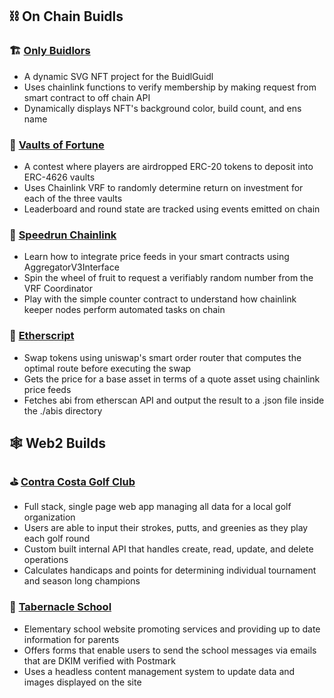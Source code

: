 ## ⛓️ On Chain Buidls

### 🏗️ [Only Buidlors](https://only-buidlors.vercel.app/)
- A dynamic SVG NFT project for the BuidlGuidl
- Uses chainlink functions to verify membership by making request from smart contract to off chain API
- Dynamically displays NFT's background color, build count, and ens name 

### 🏦 [Vaults of Fortune](https://vaults-of-fortune.vercel.app/)
- A contest where players are airdropped ERC-20 tokens to deposit into ERC-4626 vaults
- Uses Chainlink VRF to randomly determine return on investment for each of the three vaults
- Leaderboard and round state are tracked using events emitted on chain

### 🏃 [Speedrun Chainlink](https://speedrun-chainlink.vercel.app/)
- Learn how to integrate price feeds in your smart contracts using AggregatorV3Interface
- Spin the wheel of fruit to request a verifiably random number from the VRF Coordinator
- Play with the simple counter contract to understand how chainlink keeper nodes perform automated tasks on chain

### 📜 [Etherscript](https://github.com/MattPereira/etherscript)
- Swap tokens using uniswap's smart order router that computes the optimal route before executing the swap
- Gets the price for a base asset in terms of a quote asset using chainlink price feeds
- Fetches abi from etherscan API and output the result to a .json file inside the ./abis directory


## 🕸️ Web2 Builds
### ⛳ [Contra Costa Golf Club](https://ccgc.vercel.app)
- Full stack, single page web app managing all data for a local golf organization
- Users are able to input their strokes, putts, and greenies as they play each golf round
- Custom built internal API that handles create, read, update, and delete operations 
- Calculates handicaps and points for determining individual tournament and season long champions

### 🏫 [Tabernacle School](https://www.tabernacle.school)
- Elementary school website promoting services and providing up to date information for parents
- Offers forms that enable users to send the school messages via emails that are DKIM verified with Postmark
- Uses a headless content management system to update data and images displayed on the site


